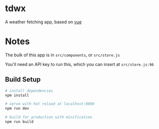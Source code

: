 # tdwx

A weather fetching app, based on [vue](vuejs.org)

# Notes

The bulk of this app is in `src/components`, or `src/store.js`

You'll need an API key to run this, which you can insert at `src/store.js:96`

## Build Setup

``` bash
# install dependencies
npm install

# serve with hot reload at localhost:8080
npm run dev

# build for production with minification
npm run build
```
